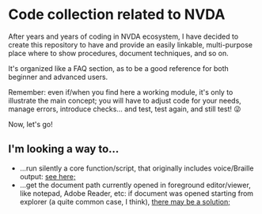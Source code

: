 # Code collection related to NVDA

After years and years of coding in NVDA ecosystem, I have decided to create this repository to have and provide an easily linkable, multi-purpose place where to show procedures, document techniques, and so on.

It's organized like a FAQ section, as to be a good reference for both beginner and advanced users.

Remember: even if/when you find here a working module, it's only to illustrate the main concept; you will have to adjust code for your needs, manage errors, introduce checks... and test, test again, and still test! 😜

Now, let's go!

## I'm looking a way to...

* ...run silently a core function/script, that originally includes voice/Braille output: [see here;](/scratchpad/globalPlugins/runSilently.py?raw=true)
* ...get the document path currently opened in foreground editor/viewer, like notepad, Adobe Reader, etc: if document was opened starting from explorer (a quite common case, I think), [there may be a solution;](/scratchpad/globalPlugins/getOpenFilePath.py?raw=true)
